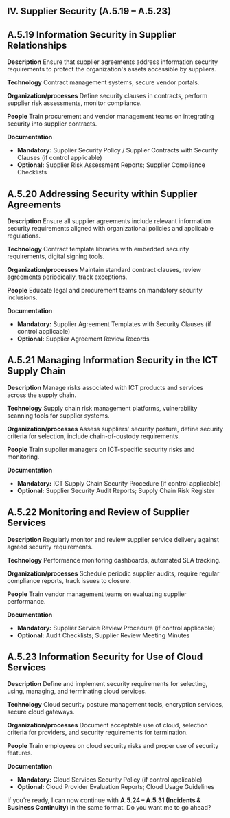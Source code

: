 ## **IV. Supplier Security (A.5.19 – A.5.23)**


## **A.5.19 Information Security in Supplier Relationships**

**Description**
Ensure that supplier agreements address information security requirements to protect the organization's assets accessible by suppliers.

**Technology**
Contract management systems, secure vendor portals.

**Organization/processes**
Define security clauses in contracts, perform supplier risk assessments, monitor compliance.

**People**
Train procurement and vendor management teams on integrating security into supplier contracts.

**Documentation**

* **Mandatory:** Supplier Security Policy / Supplier Contracts with Security Clauses (if control applicable)
* **Optional:** Supplier Risk Assessment Reports; Supplier Compliance Checklists


## **A.5.20 Addressing Security within Supplier Agreements**

**Description**
Ensure all supplier agreements include relevant information security requirements aligned with organizational policies and applicable regulations.

**Technology**
Contract template libraries with embedded security requirements, digital signing tools.

**Organization/processes**
Maintain standard contract clauses, review agreements periodically, track exceptions.

**People**
Educate legal and procurement teams on mandatory security inclusions.

**Documentation**

* **Mandatory:** Supplier Agreement Templates with Security Clauses (if control applicable)
* **Optional:** Supplier Agreement Review Records


## **A.5.21 Managing Information Security in the ICT Supply Chain**

**Description**
Manage risks associated with ICT products and services across the supply chain.

**Technology**
Supply chain risk management platforms, vulnerability scanning tools for supplier systems.

**Organization/processes**
Assess suppliers' security posture, define security criteria for selection, include chain-of-custody requirements.

**People**
Train supplier managers on ICT-specific security risks and monitoring.

**Documentation**

* **Mandatory:** ICT Supply Chain Security Procedure (if control applicable)
* **Optional:** Supplier Security Audit Reports; Supply Chain Risk Register


## **A.5.22 Monitoring and Review of Supplier Services**

**Description**
Regularly monitor and review supplier service delivery against agreed security requirements.

**Technology**
Performance monitoring dashboards, automated SLA tracking.

**Organization/processes**
Schedule periodic supplier audits, require regular compliance reports, track issues to closure.

**People**
Train vendor management teams on evaluating supplier performance.

**Documentation**

* **Mandatory:** Supplier Service Review Procedure (if control applicable)
* **Optional:** Audit Checklists; Supplier Review Meeting Minutes


## **A.5.23 Information Security for Use of Cloud Services**

**Description**
Define and implement security requirements for selecting, using, managing, and terminating cloud services.

**Technology**
Cloud security posture management tools, encryption services, secure cloud gateways.

**Organization/processes**
Document acceptable use of cloud, selection criteria for providers, and security requirements for termination.

**People**
Train employees on cloud security risks and proper use of security features.

**Documentation**

* **Mandatory:** Cloud Services Security Policy (if control applicable)
* **Optional:** Cloud Provider Evaluation Reports; Cloud Usage Guidelines

If you’re ready, I can now continue with **A.5.24 – A.5.31 (Incidents & Business Continuity)** in the same format.
Do you want me to go ahead?
